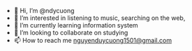 - 👋 Hi, I’m @ndycuong
- 👀 I’m interested in listening to music, searching on the web, 
- 🌱 I’m currently learning information system
- 💞️ I’m looking to collaborate on studying
- 📫 How to reach me nguyenduycuong1501@gmail.com

<!---
ndycuong/ndycuong is a ✨ special ✨ repository because its `README.md` (this file) appears on your GitHub profile.
You can click the Preview link to take a look at your changes.
--->
